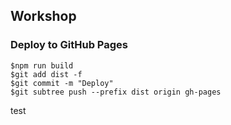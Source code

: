 ## Workshop

### Deploy to GitHub Pages
```
$npm run build
$git add dist -f 
$git commit -m "Deploy"
$git subtree push --prefix dist origin gh-pages
```

test